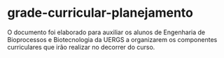 # grade-curricular-planejamento
O documento foi elaborado para auxiliar os alunos de Engenharia de Bioprocessos e Biotecnologia da UERGS a organizarem os componentes curriculares que irão realizar no decorrer do curso.
